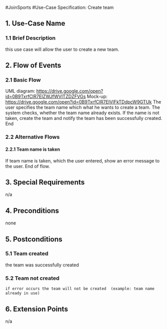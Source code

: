 #JoinSports
#Use-Case Specification: Create team

## 1. Use-Case Name 
### 1.1 Brief Description
this use case will allow the user to create a new team.

## 2. Flow of Events
### 2.1 Basic Flow 
UML diagram: https://drive.google.com/open?id=0B9TxrfClR7EIZWJfWVlTZDZFVGs
Mock-up: https://drive.google.com/open?id=0B9TxrfClR7EIVlFkTDdpcW9GTUk
The user specifies the team name which what he wants to create a team. The system checks, whether the team name already exists. 
If the name is not taken, create the team and notify the team has been successfully created. End

### 2.2 Alternative Flows
#### 2.2.1 Team name is taken
If team name is taken, which the user entered, show an error message to the user. End of flow.

## 3. Special Requirements
n/a

## 4. Preconditions
none

## 5. Postconditions
### 5.1 Team created
the team was successfully created
### 5.2	Team not created
	if error occurs the team will not be created  (example: team name already in use)
## 6. Extension Points
n/a
